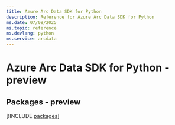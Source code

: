 ```yaml
---
title: Azure Arc Data SDK for Python
description: Reference for Azure Arc Data SDK for Python
ms.date: 07/08/2025
ms.topic: reference
ms.devlang: python
ms.service: arcdata
---
```

# Azure Arc Data SDK for Python - preview
## Packages - preview
[!INCLUDE [packages](arc-data-index.md)]